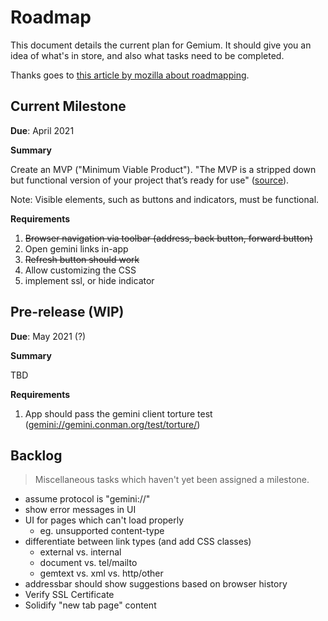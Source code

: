 # Roadmap

This document details the current plan for Gemium. It should give you an idea of what's in store, and also what tasks need to be completed.

Thanks goes to [this article by mozilla about roadmapping](https://mozilla.github.io/open-leadership-training-series/articles/opening-your-project/start-your-project-roadmap/#prototyping).


## Current Milestone
**Due**: April 2021

**Summary**

Create an MVP ("Minimum Viable Product"). "The MVP is a stripped down but functional version of your project that’s ready for use" ([source](https://mozilla.github.io/open-leadership-training-series/articles/opening-your-project/start-your-project-roadmap/#prototyping)).

Note: Visible elements, such as buttons and indicators, must be functional.

**Requirements**

1. ~~Browser navigation via toolbar (address, back button, forward button)~~
2. Open gemini links in-app
3. ~~Refresh button should work~~
4. Allow customizing the CSS
5. implement ssl, or hide indicator


## Pre-release (WIP)
**Due**: May 2021 (?)

**Summary**

TBD

**Requirements**

1. App should pass the gemini client torture test (<gemini://gemini.conman.org/test/torture/>)


## Backlog
> Miscellaneous tasks which haven't yet been assigned a milestone.

- assume protocol is "gemini://"
- show error messages in UI
- UI for pages which can't load properly
  - eg. unsupported content-type
- differentiate between link types (and add CSS classes)
  - external vs. internal
  - document vs. tel/mailto
  - gemtext vs. xml vs. http/other
- addressbar should show suggestions based on browser history
- Verify SSL Certificate
- Solidify "new tab page" content
